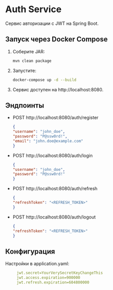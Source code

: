 # Auth Service

Сервис авторизации с JWT на Spring Boot.

## Запуск через Docker Compose

1. Соберите JAR:
   ```bash
   mvn clean package
2. Запустите:
    ```bash
    docker-compose up -d --build
3. Сервис доступен на http://localhost:8080.

## Эндпоинты

- POST http://localhost:8080/auth/register
    ```json
    { 
    "username": "john_doe",
    "password": "P@ssw0rd!",
    "email": "john.doe@example.com" 
    }
- POST http://localhost:8080/auth/login
    ```json
    {
    "username": "john_doe",
    "password": "P@ssw0rd!"
    }
- POST http://localhost:8080/auth/refresh
    ```json
    {
    "refreshToken": "<REFRESH_TOKEN>"
    }
- POST http://localhost:8080/auth/logout
    ```json
    {
    "refreshToken": "<REFRESH_TOKEN>"
    }

## Конфигурация
Настройки в application.yaml:
   ```yaml
        jwt.secret=YourVerySecretKeyChangeThis
        jwt.access.expiration=900000
        jwt.refresh.expiration=604800000
